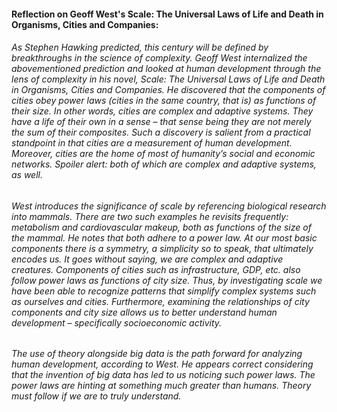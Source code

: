 #### Reflection on Geoff West's Scale: The Universal Laws of Life and Death in Organisms, Cities and Companies: 

###### As Stephen Hawking predicted, this century will be defined by breakthroughs in the science of complexity. Geoff West internalized the abovementioned prediction and looked at human development through the lens of complexity in his novel, Scale: The Universal Laws of Life and Death in Organisms, Cities and Companies. He discovered that the components of cities obey power laws (cities in the same country, that is) as functions of their size. In other words, cities are complex and adaptive systems. They have a life of their own in a sense – that sense being they are not merely the sum of their composites. Such a discovery is salient from a practical standpoint in that cities are a measurement of human development. Moreover, cities are the home of most of humanity’s social and economic networks. Spoiler alert: both of which are complex and adaptive systems, as well.
###### West introduces the significance of scale by referencing biological research into mammals. There are two such examples he revisits frequently: metabolism and cardiovascular makeup, both as functions of the size of the mammal. He notes that both adhere to a power law. At our most basic components there is a symmetry, a simplicity so to speak, that ultimately encodes us. It goes without saying, we are complex and adaptive creatures. Components of cities such as infrastructure, GDP, etc. also follow power laws as functions of city size. Thus, by investigating scale we have been able to recognize patterns that simplify complex systems such as ourselves and cities. Furthermore, examining the relationships of city components and city size allows us to better understand human development – specifically socioeconomic activity.
###### The use of theory alongside big data is the path forward for analyzing human development, according to West. He appears correct considering that the invention of big data has led to us noticing such power laws. The power laws are hinting at something much greater than humans. Theory must follow if we are to truly understand.   

